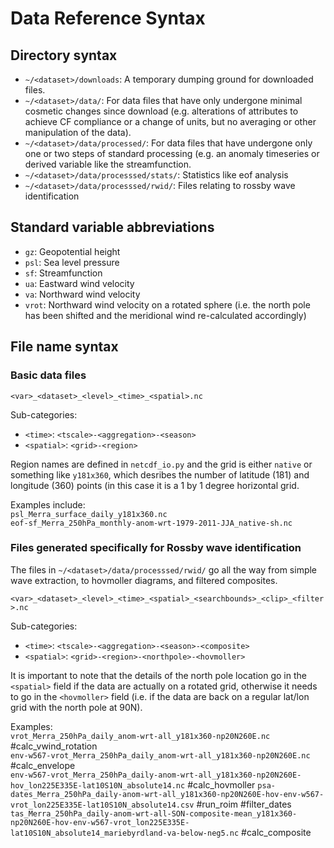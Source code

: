 # Data Reference Syntax

## Directory syntax

* `~/<dataset>/downloads`: A temporary dumping ground for downloaded files.  
* `~/<dataset>/data/`: For data files that have only undergone minimal cosmetic 
changes since download (e.g. alterations of attributes to achieve CF compliance
or a change of units, but no averaging or other manipulation of the data).  
* `~/<dataset>/data/processed/`: For data files that have undergone only one or two
steps of standard processing (e.g. an anomaly timeseries or derived variable like
the streamfunction.  
* `~/<dataset>/data/processsed/stats/`: Statistics like eof analysis
* `~/<dataset>/data/processsed/rwid/`: Files relating to rossby wave identification


## Standard variable abbreviations

* `gz`: Geopotential height
* `psl`: Sea level pressure
* `sf`: Streamfunction
* `ua`: Eastward wind velocity
* `va`: Northward wind velocity
* `vrot`: Northward wind velocity on a rotated sphere (i.e. the north pole has been shifted and the meridional wind re-calculated accordingly) 


## File name syntax

### Basic data files 

`<var>_<dataset>_<level>_<time>_<spatial>.nc`  

Sub-categories:  

* `<time>`: `<tscale>-<aggregation>-<season>`
* `<spatial>`: `<grid>-<region>`

Region names are defined in `netcdf_io.py` and the grid is either `native` or
something like `y181x360`, which desribes the number of latitude (181) and 
longitude (360) points (in this case it is a 1 by 1 degree horizontal grid.

Examples include:  
`psl_Merra_surface_daily_y181x360.nc`  
`eof-sf_Merra_250hPa_monthly-anom-wrt-1979-2011-JJA_native-sh.nc`  

### Files generated specifically for Rossby wave identification

The files in `~/<dataset>/data/processsed/rwid/` go all the way from simple wave extraction, 
to hovmoller diagrams, and filtered composites.  

`<var>_<dataset>_<level>_<time>_<spatial>_<searchbounds>_<clip>_<filter>.nc`

Sub-categories:  

* `<time>`: `<tscale>-<aggregation>-<season>-<composite>`
* `<spatial>`: `<grid>-<region>-<northpole>-<hovmoller>`

It is important to note that the details of the north pole location go in the `<spatial>` field
if the data are actually on a rotated grid, otherwise it needs to go in the `<hovmoller>` field (i.e. if 
the data are back on a regular lat/lon grid with the north pole at 90N).  

Examples:  
`vrot_Merra_250hPa_daily_anom-wrt-all_y181x360-np20N260E.nc` #calc_vwind_rotation  
`env-w567-vrot_Merra_250hPa_daily_anom-wrt-all_y181x360-np20N260E.nc` #calc_envelope  
`env-w567-vrot_Merra_250hPa_daily-anom-wrt-all_y181x360-np20N260E-hov_lon225E335E-lat10S10N_absolute14.nc` #calc_hovmoller
`psa-dates_Merra_250hPa_daily-anom-wrt-all_y181x360-np20N260E-hov-env-w567-vrot_lon225E335E-lat10S10N_absolute14.csv` #run_roim
#filter_dates
`tas_Merra_250hPa_daily-anom-wrt-all-SON-composite-mean_y181x360-np20N260E-hov-env-w567-vrot_lon225E335E-lat10S10N_absolute14_mariebyrdland-va-below-neg5.nc` #calc_composite







